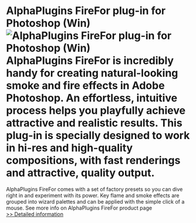 # AlphaPlugins FireFor plug-in for Photoshop (Win)<br />![AlphaPlugins FireFor plug-in for Photoshop (Win)](https://mycommerce.akamaized.net/api/pimages/P300777959/BIG/300777959.JPG)<br />AlphaPlugins FireFor is incredibly handy for creating natural-looking smoke and fire effects in Adobe Photoshop. An effortless, intuitive process helps you playfully achieve attractive and realistic results. This plug-in is specially designed to work in hi-res and high-quality compositions, with fast renderings and attractive, quality output.
AlphaPlugins FireFor comes with a set of factory presets so you can dive right in and experiment with its power. Key flame and smoke effects are grouped into wizard palettes and can be applied with the simple click of a mouse.
See more info on AlphaPlugins FireFor product page<br />[>> Detailed information](https://secure.shareit.com/shareit/product.html?productid=300777959&affiliateid=200057808)